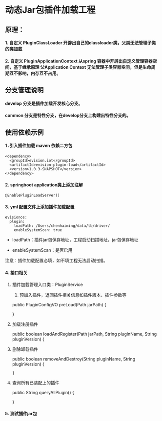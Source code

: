 # 动态Jar包插件加载工程

## 原理：
#### 1. 自定义 PluginClassLoader 开辟出自己的classloader类，父类无法管理子类的类加载
#### 2. 自定义 PluginApplicationContext 从spring 容器中开辟出自定义管理容器空间，基于继承原理 父Application Context 无法管理子类容器空间，但是生命周期互不影响，内存互不占用。

## 分支管理说明
####  develop 分支是插件加载开发核心分支。
####  common 分支是特性分支，在develop分支上构建出特性分支的。

## 使用依赖示例
#### 1 .引入插件加载 maven 依赖二方包

    <dependency>
      <groupId>evision.iot</groupId>
      <artifactId>evision-plugin-load</artifactId>
      <version>1.0.3-SNAPSHOT</version>
    </dependency>

#### 2. springboot application类上添加注解

    @EnablePluginLoadServer()

#### 3. yml 配置文件上添加插件加载配置

    evisionos:
      plugin:
        loadPath: /Users/chenhaiming/data/tb/driver/  
        enableSystemScan: true

*   loadPath：插件jar包保存地址，工程启动扫描地址，jar包保存地址

*   enableSystemScan：是否启用 
    

注意：插件加载配置必填，如不填工程无法启动扫描。

#### 4. 接口相关

1.  插件加载管理入口类：PluginService

    1.  预加入插件，返回插件相关信息如插件版本、插件参数等


     public PluginConfigVO preLoad(Path jarPath) {
            
      }

2.  加载注册插件


       public boolean loadAndRegister(Path jarPath, String pluginName, String pluginVersion) {


3.  删除卸载插件


       public boolean removeAndDestroy(String pluginName, String pluginVersion) {
           
        }

4.  查询所有已装配上的插件


     public String queryAllPlugin() {
            
      }

#### 5. 测试插件jar包
